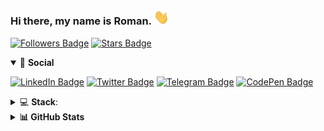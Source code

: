 ### Hi there, my name is Roman. <img src="https://github.com/rdavydov/rdavydov/blob/main/img/Waving%20Hand.gif?raw=true" alt="Waving Hand" width="25px">
[![Followers Badge](https://img.shields.io/github/followers/rdavydov?style=for-the-badge&logo=github&color=darkblue&logoColor=aquamarine)](https://github.com/rdavydov)
[![Stars Badge](https://img.shields.io/github/stars/rdavydov?affiliations=OWNER%2CCOLLABORATOR%2CORGANIZATION_MEMBER&logo=github&color=darkgreen&logoColor=lightgreen&style=for-the-badge)](https://github.com/rdavydov)

<details open><summary>🤝 <strong>Social</strong></summary>
<p>

[![LinkedIn Badge](https://img.shields.io/badge/-rdavidoff-0b64bf?style=flat&logo=Linkedin&logoColor=white&link=https://www.linkedin.com/in/rdavidoff/)](https://www.linkedin.com/in/rdavidoff/)
[![Twitter Badge](https://img.shields.io/badge/-r__davydov-1d9bf0?style=flat&logo=Twitter&logoColor=white&link=https://twitter.com/r_davydov)](https://twitter.com/r_davydov)
[![Telegram Badge](https://img.shields.io/badge/-rdavidoff-161b22?style=flat&logo=Telegram&logoColor=white&link=https://t.me/rdavidoff)](https://t.me/rdavidoff)
[![CodePen Badge](https://img.shields.io/badge/-roman-161b22?style=flat&logo=CodePen&logoColor=white&link=https://codepen.io/roman)](https://codepen.io/roman)
</p>
</details>

<details><summary>💻 <strong>Stack</strong>: </summary>

### Frontend
![HTML5](https://img.shields.io/badge/-HTML5-E34F26.svg?style=for-the-badge&logo=html5&logoColor=ffffff)
![CSS3](https://img.shields.io/badge/-CSS3-1572B6.svg?style=for-the-badge&logo=css3)
![JavaScript](https://img.shields.io/badge/-JavaScript-282C34?style=for-the-badge&logo=javascript)
![TypeScript](https://img.shields.io/badge/-TypeScript-007ACC?style=for-the-badge&logo=typescript&logoColor=ffffff)
![Angular](https://img.shields.io/badge/-Angular-purple?style=for-the-badge&logo=angular)
![Bootstrap](https://img.shields.io/badge/-Bootstrap-563D7C.svg?style=for-the-badge&logo=bootstrap&logoColor=ffffff)
![React](https://img.shields.io/badge/-React-282C34.svg?style=for-the-badge&logo=react&logoColor=ffffff)
![Redux](https://img.shields.io/badge/-Redux-764ABC.svg?style=for-the-badge&logo=redux)

### Backend
![Python](https://img.shields.io/badge/-Python-olive.svg?style=for-the-badge&logo=Python&logoColor=ffffff)
![PHP](https://img.shields.io/badge/-PHP-777BB4.svg?style=for-the-badge&logo=PHP&logoColor=ffffff)
![Bash](https://img.shields.io/badge/-Bash-darkgreen.svg?style=for-the-badge&logo=gnu-bash&logoColor=ffffff)
![Flask](https://img.shields.io/badge/-Flask-282C34.svg?style=for-the-badge&logo=flask)
![Laravel](https://img.shields.io/badge/-Laravel-darkred.svg?style=for-the-badge&logo=laravel&logoColor=ffffff)
![Nodejs](https://img.shields.io/badge/-Nodejs-339933.svg?style=for-the-badge&logo=Node.js&logoColor=ffffff)

### Databases
![MongoDB](https://img.shields.io/badge/-MongoDB-47A248?style=for-the-badge&logo=mongodb&logoColor=ffffff)
![MySQL](https://img.shields.io/badge/-MySQL-3776AB?style=for-the-badge&logo=mysql&logoColor=ffffff)
![Redis](https://img.shields.io/badge/-Redis-DC382D?style=for-the-badge&logo=Redis&logoColor=ffffff)

</details>

<details><summary><strong>📊 GitHub Stats</strong></summary>
<p>

[![GitHub Stats](https://github-readme-stats.vercel.app/api?username=rdavydov&count_private=true&show_icons=true&hide_border=true&theme=highcontrast)](https://github.com/rdavydov)

</p>
</details>
<!--
**rdavydov/rdavydov** is a ✨ _special_ ✨ repository because its `README.md` (this file) appears on your GitHub profile.

Here are some ideas to get you started:

- 🔭 I’m currently working on ...
- 🌱 I’m currently learning ...
- 👯 I’m looking to collaborate on ...
- 🤔 I’m looking for help with ...
- 💬 Ask me about ...
- 📫 How to reach me: ...
- 😄 Pronouns: ...
- ⚡ Fun fact: ...
-->
